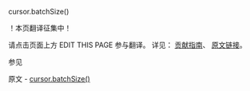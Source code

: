  cursor.batchSize()

 ！本页翻译征集中！

请点击页面上方 EDIT THIS PAGE 参与翻译。
详见：
[贡献指南]( https://github.com/whaleal/MongoDB-Manual-zh/blob/master/CONTRIBUTING.md )、
[原文链接](  https://docs.mongodb.com/manual/reference/method/cursor.batchSize/  )。

 参见

原文 - [cursor.batchSize()]( https://docs.mongodb.com/manual/reference/method/cursor.batchSize/ )


